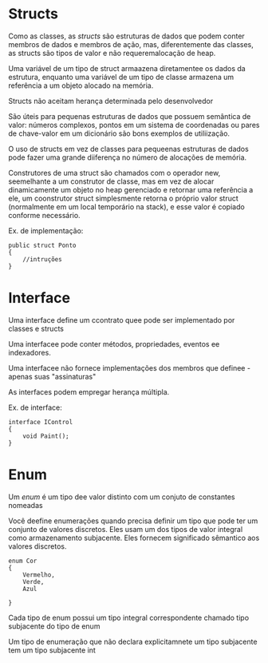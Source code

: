 # Structs

Como as classes, as *structs* são estruturas de dados que podem conter membros de dados e membros de ação, mas, diferentemente das classes, as structs são tipos de valor e não requeremalocação de heap.

Uma variável de um tipo de struct armaazena diretamentee os dados da estrutura, enquanto uma variável de um tipo de classe armazena um referência  a um objeto alocado na memória.

Structs não aceitam herança determinada pelo desenvolvedor

São úteis para pequenas estruturas de dados que possuem semântica de valor: números complexos, pontos em um sistema de coordenadas ou pares de chave-valor em um dicionário são bons exemplos de utiliização.

O uso de structs em vez de classes para pequeenas estruturas de dados pode fazer uma grande diiferença no número de alocações de memória.

Construtores de uma struct são chamados com o operador new, seemelhante a um construtor de classe, mas em vez de alocar dinamicamente um objeto no heap gerenciado e retornar uma referência a ele, um coonstrutor  struct simplesmente retorna o próprio valor struct (normalmente em um local temporário na stack), e esse valor é copiado conforme necessário.

Ex. de implementação:

    public struct Ponto
    {
        //intruções
    }

# Interface

Uma interface define um ccontrato quee pode ser implementado por classes e structs

Uma interfacee pode conter métodos, propriedades, eventos ee indexadores.

Uma interfacee não fornece implementações dos membros que definee - apenas suas "assinaturas"

As interfaces podem empregar herança múltipla.

Ex. de interface:

    interface IControl
    {
        void Paint();
    }

# Enum

Um *enum* é um tipo dee valor distinto com um conjuto de constantes nomeadas

Você deefine enumerações quando precisa definir um tipo que pode ter um conjunto de valores discretos.
Eles usam um dos tipos de valor integral como armazenamento subjacente. Eles fornecem significado sêmantico aos valores discretos.

    enum Cor
    {
        Vermelho,
        Verde,
        Azul

    }

Cada tipo de enum possui um tipo integral correspondente chamado tipo subjacente do tipo de enum

Um tipo de enumeração que não declara explicitamnete um tipo subjacente tem um tipo subjacente int